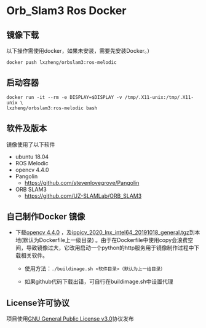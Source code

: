 # Orb_Slam3 Ros Docker

## 镜像下载

以下操作需使用docker，如果未安装，需要先安装Docker。）

```
docker push lxzheng/orbslam3:ros-melodic
```

## 启动容器

```
docker run -it --rm -e DISPLAY=$DISPLAY -v /tmp/.X11-unix:/tmp/.X11-unix \
lxzheng/orbslam3:ros-melodic bash
```



## 软件及版本

镜像使用了以下软件

- ubuntu 18.04
- ROS Melodic
- opencv 4.4.0
- Pangolin
  - https://github.com/stevenlovegrove/Pangolin
- ORB SLAM3
  - https://github.com/UZ-SLAMLab/ORB_SLAM3


## 自己制作Docker 镜像

- 下载[opencv 4.4.0](https://github.com/opencv/opencv/archive/4.4.0.zip) ，及[ippicv_2020_lnx_intel64_20191018_general.tgz](https://github.com/opencv/opencv_3rdparty/blob/ippicv/master_20191018/ippicv/ippicv_2020_lnx_intel64_20191018_general.tgz)到本地(默认为Dockerfile上一级目录) 。由于在Dockerfile中使用copy会浪费空间，导致镜像过大，它改用启动一个python的http服务用于镜像制作过程中下载相关软件。

  * 使用方法：`./buildimage.sh <软件目录>（默认为上一给目录）`

  * 如果github代码下载出错，可自行在buildimage.sh中设置代理
  
    

## License许可协议

项目使用[GNU General Public License v3.0](LICENSE)协议发布

